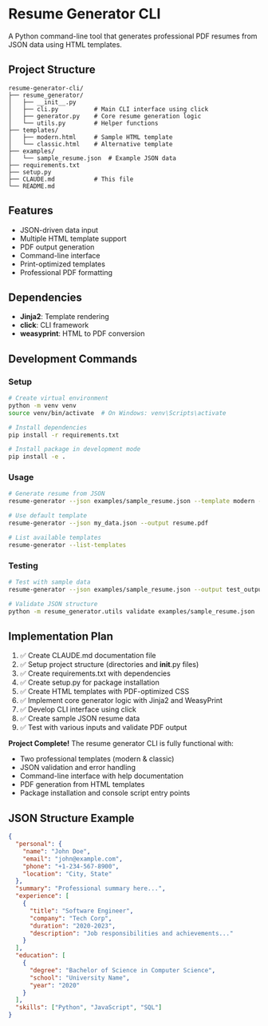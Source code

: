 # Resume Generator CLI

A Python command-line tool that generates professional PDF resumes from JSON data using HTML templates.

## Project Structure

```
resume-generator-cli/
├── resume_generator/
│   ├── __init__.py
│   ├── cli.py          # Main CLI interface using click
│   ├── generator.py    # Core resume generation logic
│   └── utils.py        # Helper functions
├── templates/
│   ├── modern.html     # Sample HTML template
│   └── classic.html    # Alternative template
├── examples/
│   └── sample_resume.json  # Example JSON data
├── requirements.txt
├── setup.py
├── CLAUDE.md           # This file
└── README.md
```

## Features

- JSON-driven data input
- Multiple HTML template support
- PDF output generation
- Command-line interface
- Print-optimized templates
- Professional PDF formatting

## Dependencies

- **Jinja2**: Template rendering
- **click**: CLI framework
- **weasyprint**: HTML to PDF conversion

## Development Commands

### Setup
```bash
# Create virtual environment
python -m venv venv
source venv/bin/activate  # On Windows: venv\Scripts\activate

# Install dependencies
pip install -r requirements.txt

# Install package in development mode
pip install -e .
```

### Usage
```bash
# Generate resume from JSON
resume-generator --json examples/sample_resume.json --template modern --output my_resume.pdf

# Use default template
resume-generator --json my_data.json --output resume.pdf

# List available templates
resume-generator --list-templates
```

### Testing
```bash
# Test with sample data
resume-generator --json examples/sample_resume.json --output test_output.pdf

# Validate JSON structure
python -m resume_generator.utils validate examples/sample_resume.json
```

## Implementation Plan

1. ✅ Create CLAUDE.md documentation file
2. ✅ Setup project structure (directories and __init__.py files)
3. ✅ Create requirements.txt with dependencies
4. ✅ Create setup.py for package installation
5. ✅ Create HTML templates with PDF-optimized CSS
6. ✅ Implement core generator logic with Jinja2 and WeasyPrint
7. ✅ Develop CLI interface using click
8. ✅ Create sample JSON resume data
9. ✅ Test with various inputs and validate PDF output

**Project Complete!** The resume generator CLI is fully functional with:
- Two professional templates (modern & classic)
- JSON validation and error handling
- Command-line interface with help documentation
- PDF generation from HTML templates
- Package installation and console script entry points

## JSON Structure Example

```json
{
  "personal": {
    "name": "John Doe",
    "email": "john@example.com",
    "phone": "+1-234-567-8900",
    "location": "City, State"
  },
  "summary": "Professional summary here...",
  "experience": [
    {
      "title": "Software Engineer",
      "company": "Tech Corp",
      "duration": "2020-2023",
      "description": "Job responsibilities and achievements..."
    }
  ],
  "education": [
    {
      "degree": "Bachelor of Science in Computer Science",
      "school": "University Name",
      "year": "2020"
    }
  ],
  "skills": ["Python", "JavaScript", "SQL"]
}
```